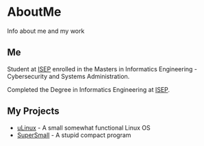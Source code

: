 # AboutMe
Info about me and my work

## Me
Student at [ISEP](https://isep.ipp.pt) enrolled in the Masters in Informatics Engineering - Cybersecurity and Systems Administration.

Completed the Degree in Informatics Engineering at [ISEP](https://isep.ipp.pt).

## My Projects
 - [uLinux](ulinux.md) - A small somewhat functional Linux OS
 - [SuperSmall](supersmall.md) - A stupid compact program
